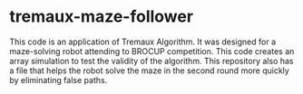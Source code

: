 # tremaux-maze-follower
This code is an application of Tremaux Algorithm. It was designed for a maze-solving robot attending to BROCUP competition. This code creates an array simulation to test the validity of the algorithm. This repository also has a file that helps the robot solve the maze in the second round more quickly by eliminating false paths.
